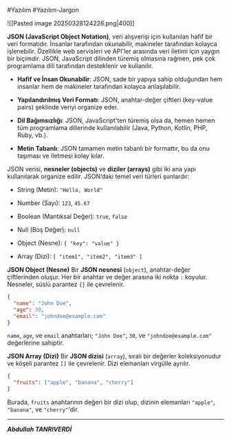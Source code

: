 #Yazılım #Yazılım-Jargon 


![[Pasted image 20250328124226.png|400]]

**JSON (JavaScript Object Notation)**, veri alışverişi için kullanılan hafif bir veri formatıdır. İnsanlar tarafından okunabilir, makineler tarafından kolayca işlenebilir. Özellikle web servisleri ve API'ler arasında veri iletimi için yaygın bir biçimdir. JSON, JavaScript dilinden türemiş olmasına rağmen, pek çok programlama dili tarafından desteklenir ve kullanılır.


- **Hafif ve İnsan Okunabilir**: JSON, sade bir yapıya sahip olduğundan hem insanlar hem de makineler tarafından kolayca anlaşılabilir.
    
- **Yapılandırılmış Veri Formatı**: JSON, anahtar-değer çiftleri (key-value pairs) şeklinde veriyi organize eder.
    
- **Dil Bağımsızlığı**: JSON, JavaScript'ten türemiş olsa da, hemen hemen tüm programlama dillerinde kullanılabilir (Java, Python, Kotlin, PHP, Ruby, vb.).
    
- **Metin Tabanlı**: JSON tamamen metin tabanlı bir formattır, bu da onu taşıması ve iletmesi kolay kılar.



JSON verisi, **nesneler (objects)** ve **diziler (arrays)** gibi iki ana yapı kullanılarak organize edilir. JSON’daki temel veri türleri şunlardır:

- String (Metin): `"Hello, World"`
    
- Number (Sayı): `123`, `45.67`
    
- Boolean (Mantıksal Değer): `true`, `false`
    
- Null (Boş Değer): `null`
    
- Object (Nesne): `{ "key": "value" }`
    
- Array (Dizi): `[ "item1", "item2", "item3" ]`



**JSON Object (Nesne)**
Bir **JSON nesnesi** (`object`), anahtar-değer çiftlerinden oluşur. Her bir anahtar ve değer arasına iki nokta `:` koyulur. Nesneler, süslü parantez `{}` ile çevrelenir.

```json
{
  "name": "John Doe",
  "age": 30,
  "email": "johndoe@example.com"
}

```
`name`, `age`, ve `email` anahtarları; `"John Doe"`, `30`, ve `"johndoe@example.com"` değerlerine sahiptir.

**JSON Array (Dizi)**
Bir **JSON dizisi** (`array`), sıralı bir değerler koleksiyonudur ve köşeli parantez `[]` ile çevrelenir. Dizi elemanları virgülle ayrılır.

```json
{
  "fruits": ["apple", "banana", "cherry"]
}

```
Burada, `fruits` anahtarının değeri bir dizi olup, dizinin elemanları `"apple"`, `"banana"`, ve `"cherry"`'dir.


---

***Abdullah TANRIVERDİ***

